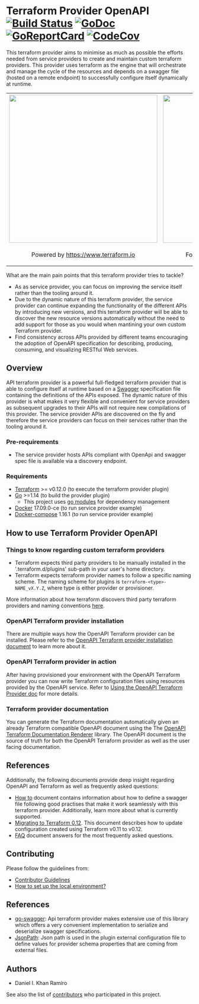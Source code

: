 # Terraform Provider OpenAPI [![Build Status][travis-image]][travis-url] [![GoDoc][godoc-badge]][godoc-url] [![GoReportCard][goreportcard-badge]][goreportcard-url] [![CodeCov][codecov-badge]][codecov-url]

This terraform provider aims to minimise as much as possible the efforts needed from service providers to create and
maintain custom terraform providers. This provider uses terraform as the engine that will orchestrate and manage the cycle
of the resources and depends on a swagger file (hosted on a remote endpoint) to successfully configure itself dynamically at runtime.

<center>
    <table cellspacing="0" cellpadding="0" style="width:100%; border: none;">
      <tr>
        <th align="center"><img src="https://cdn.rawgit.com/hashicorp/terraform-website/master/content/source/assets/images/logo-hashicorp.svg" width="400px"></th>
        <th align="center"><img src="https://www.openapis.org/wp-content/uploads/sites/3/2018/02/OpenAPI_Logo_Pantone-1.png" width="400px"></th> 
      </tr>
      <tr>
        <td align="center"><p>Powered by <a href="https://www.terraform.io">https://www.terraform.io</a></p></td>
        <td align="center"><p>Following <a href="https://github.com/OAI/OpenAPI-Specification">The OpenAPI Specification</a></td> 
      </tr>
    </table>
</center>

What are the main pain points that this terraform provider tries to tackle?

- As as service provider, you can focus on improving the service itself rather than the tooling around it.
- Due to the dynamic nature of this terraform provider, the service provider can continue expanding the functionality
of the different APIs by introducing new versions, and this terraform provider will be able to discover the new resource versions automatically without the need to add support for those as you would when mantining your own custom Terraform provider.
- Find consistency across APIs provided by different teams encouraging the adoption of OpenAPI specification for
describing, producing, consuming, and visualizing RESTful Web services.

## Overview

API terraform provider is a powerful full-fledged terraform provider that is able to configure itself at runtime based on 
a [Swagger](https://swagger.io/) specification file containing the definitions of the APIs exposed. The dynamic nature of 
this provider is what makes it very flexible and convenient for service providers as subsequent upgrades 
to their APIs will not require new compilations of this provider. 
The service provider APIs are discovered on the fly and therefore the service providers can focus on their services
rather than the tooling around it.

### Pre-requirements

-   The service provider hosts APIs compliant with OpenApi and swagger spec file is available via a discovery endpoint.

### Requirements

- [Terraform](https://www.terraform.io/downloads.html) >= v0.12.0 (to execute the terraform provider plugin)
- [Go](https://golang.org/doc/install) >=1.14 (to build the provider plugin)
  - This project uses [go modules](https://github.com/golang/go/wiki/Modules) for dependency management
- [Docker](https://www.docker.com/) 17.09.0-ce (to run service provider example)
- [Docker-compose](https://docs.docker.com/compose/) 1.16.1 (to run service provider example)


## How to use Terraform Provider OpenAPI

### Things to know regarding custom terraform providers

- Terraform expects third party providers to be manually installed in the '.terraform.d/plugins' sub-path in your user's home directory.
- Terraform expects terraform provider names to follow a specific naming scheme. The naming scheme for plugins is 
``terraform-<type>-NAME_vX.Y.Z``, where type is either provider or provisioner. 

More information about how terraform discovers third party terraform providers and naming conventions [here](https://www.terraform.io/docs/extend/how-terraform-works.html#discovery).

### OpenAPI Terraform provider installation

There are multiple ways how the OpenAPI Terraform provider can be installed. Please
refer to the [OpenAPI Terraform provider installation document](https://github.com/dikhan/terraform-provider-openapi/blob/master/docs/installing_openapi_provider.md)
to learn more about it.

### OpenAPI Terraform provider in action

After having provisioned your environment with the OpenAPI Terraform provider you can now write Terraform configuration files using resources provided
by the OpenAPI service. Refer to [Using the OpenAPI Terraform Provider doc](https://github.com/dikhan/terraform-provider-openapi/blob/master/docs/using_openapi_provider.md) for more details.

### Terraform provider documentation

You can generate the Terraform documentation automatically given an already Terraform compatible OpenAPI document using the The [OpenAPI Terraform Documentation Renderer](https://github.com/dikhan/terraform-provider-openapi/tree/master/pkg/terraformdocsgenerator) 
library. The OpenAPI document is the source of truth for both the OpenAPI Terraform provider as well as the user facing documentation.

## References

Additionally, the following documents provide deep insight regarding OpenAPI and Terraform as well as frequently asked questions:

- [How to](docs/how_to.md) document contains information about how to define a swagger file following good practises that
make it work seamlessly with this terraform provider. Additionally, learn more about what is currently supported.
- [Migrating to Terraform 0.12](./docs/terraform_version_upgrades/upgrading_to_terraform_0.12.md). This document describes
how to update configuration created using Terraform v0.11 to v0.12.
- [FAQ](./docs/faq.md) document answers for the most frequently asked questions.

## Contributing
Please follow the guidelines from:

 - [Contributor Guidelines](.github/CONTRIBUTING.md)
 - [How to set up the local environment?](./docs/local_environment.md)

## References

- [go-swagger](https://github.com/go-swagger/go-swagger): Api terraform provider makes extensive use of this library 
which offers a very convenient implementation to serialize and deserialize swagger specifications.
- [JsonPath](https://github.com/oliveagle/jsonpath): Json path is used in
the plugin external configuration file to define values for provider schema
properties that are coming from external files.

## Authors

- Daniel I. Khan Ramiro

See also the list of [contributors](https://github.com/dikhan/terraform-provider-api/graphs/contributors) who participated in this project.


[travis-url]: https://travis-ci.org/dikhan/terraform-provider-openapi
[travis-image]: https://travis-ci.org/dikhan/terraform-provider-openapi.svg?branch=master

[godoc-url]: https://godoc.org/github.com/dikhan/terraform-provider-openapi
[godoc-badge]: http://img.shields.io/badge/godoc-reference-5272B4.svg?style=flat-square

[goreportcard-url]: https://goreportcard.com/report/github.com/dikhan/terraform-provider-openapi
[goreportcard-badge]: https://goreportcard.com/badge/github.com/dikhan/terraform-provider-openapi?style=flat-square

[codecov-url]: https://codecov.io/gh/dikhan/terraform-provider-openapi
[codecov-badge]: https://codecov.io/gh/dikhan/terraform-provider-openapi/branch/master/graph/badge.svg